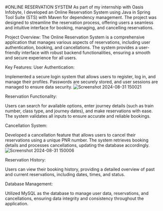 #ONLINE RESERVATION SYSTEM
As part of my internship with Oasis Infobyte, I developed an Online Reservation System using Java in Spring Tool Suite (STS) with Maven for dependency management. The project was designed to streamline the reservation process, offering users a seamless and intuitive interface for booking, managing, and cancelling reservations.

Project Overview:
The Online Reservation System is a comprehensive application that manages various aspects of reservations, including user authentication, booking, and cancellations. The system provides a user-friendly interface with robust backend functionalities, ensuring a smooth and secure experience for all users.

Key Features:
User Authentication:

Implemented a secure login system that allows users to register, log in, and manage their profiles. Passwords are securely stored, and user sessions are managed to ensure data security.
![Screenshot 2024-08-31 150021](https://github.com/user-attachments/assets/584093c1-3f43-4df8-8cc5-3e99e6112384)

Reservation Functionality:

Users can search for available options, enter journey details (such as train number, class type, and journey dates), and make reservations with ease. The system validates all inputs to ensure accurate and reliable bookings.

Cancellation System:

Developed a cancellation feature that allows users to cancel their reservations using a unique PNR number. The system retrieves booking details and processes cancellations, updating the database accordingly.
![Screenshot 2024-08-31 150006](https://github.com/user-attachments/assets/a2bc4827-a7f9-446d-86e6-467ebe6071bc)


Reservation History:

Users can view their booking history, providing a detailed overview of past and current reservations, including dates, times, and status.

Database Management:

Utilized MySQL as the database to manage user data, reservations, and cancellations, ensuring data integrity and consistency throughout the application.
